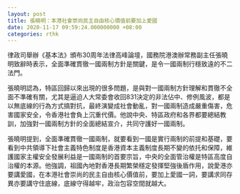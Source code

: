 ```yaml
---
layout: post
title: 張曉明：本港社會崇尚民主自由核心價值前要加上愛國
date: 2020-11-17 09:59:24.000000000 +08:00
categories: rthk
---
```


律政司舉辦《基本法》頒布30周年法律高峰論壇，國務院港澳辦常務副主任張曉明致辭時表示，全面準確貫徹一國兩制方針是關鍵，是令一國兩制行穩致遠的不二法門。

張曉明認為，特區回歸以來出現的很多問題，是與對一國兩制方針理解和貫徹不全面不準確有關，尤其是逼迫人大常委會收回831決定的非法佔中、修例風波，都是以無底線的行為方式搞對抗，最終演變成社會動亂，對一國兩制造成嚴重傷害，危害國家安全，令香港社會負上沉重代價。他說中央、特區政府和各界都要總結教訓，加強對一國兩制方針的全面總結宣介，共同守護好一國兩制。

張曉明提到，全面準確貫徹一國兩制，就要看到一國是實行兩制的前提和基礎，要看到中共領導下社會主義特色制度是香港資本主義制度長期不變的依托和保障，維護國家主權安全發展利益是一國兩制的首要宗旨，中央的全面管治權是特區高度自治權的本源。他強調，祖國內地對香港長期繁榮穩定發揮堅強後盾作用，說愛港亦要講愛國，在本港社會崇尚的民主自由核心價值前，要加上愛國一詞，要講求同存異亦要講守住底線，底線守得越牢，政治包容空間就越大。
